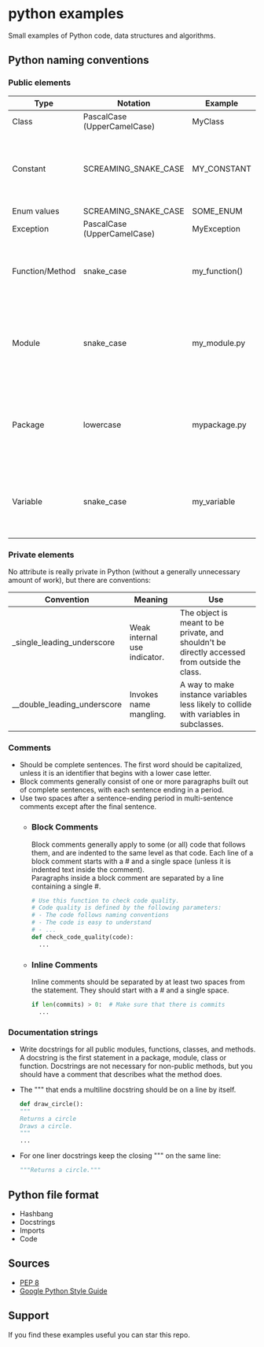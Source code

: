# python examples

Small examples of Python code, data structures and algorithms.

## Python naming conventions

### Public elements

| Type            | Notation                    | Example       | Notes                                                                             |
|-----------------|-----------------------------|---------------|-----------------------------------------------------------------------------------|
| Class           | PascalCase (UpperCamelCase) | MyClass       |                                                                                   |
| Constant        | SCREAMING_SNAKE_CASE        | MY_CONSTANT   | Uppercase single letter, word, or words. Separate words with underscores.         |
| Enum values     | SCREAMING_SNAKE_CASE        | SOME_ENUM     |                                                                                   |
| Exception       | PascalCase (UpperCamelCase) | MyException   |                                                                                   |
| Function/Method | snake_case                  | my_function() | Lowercase word or words. Separate words by underscores.                           |
| Module          | snake_case                  | my_module.py  | Short. Lowercase word or words.  Underscores can be used if improves readability. |
| Package         | lowercase                   | mypackage.py  | Short. Lowercase word or words. The use of underscores is discouraged.            |
| Variable        | snake_case                  | my_variable   | Lowercase single letter, word, or words. Separate words with underscores.         |

### Private elements

No attribute is really private in Python (without a generally unnecessary amount of work), but there are conventions:

| Convention                  | Meaning                      | Use                                                                                           |
|-----------------------------|------------------------------|-----------------------------------------------------------------------------------------------|
| _single_leading_underscore  | Weak internal use indicator. | The object is meant to be private, and shouldn't be directly accessed from outside the class. |
| __double_leading_underscore | Invokes name mangling.       | A way to make instance variables less likely to collide with variables in subclasses.         |

### Comments

* Should be complete sentences. The first word should be capitalized, unless it is an identifier that begins with a
  lower case letter.
* Block comments generally consist of one or more paragraphs built out of complete sentences, with each sentence ending
  in a period.
* Use two spaces after a sentence-ending period in multi-sentence comments except after the final sentence.
    * ### Block Comments
      Block comments generally apply to some (or all) code that follows them, and are indented to the same level as that
      code.
      Each line of a block comment starts with a # and a single space (unless it is indented text inside the comment).  
      Paragraphs inside a block comment are separated by a line containing a single #.

      ```python
      # Use this function to check code quality. 
      # Code quality is defined by the following parameters: 
      # - The code follows naming conventions
      # - The code is easy to understand
      # - ...
      def check_code_quality(code):
        ...
      ```

    * ### Inline Comments
      Inline comments should be separated by at least two spaces from the statement. They should start with a # and a
      single space.

      ```python
      if len(commits) > 0:  # Make sure that there is commits
        ...
      ```

### Documentation strings

* Write docstrings for all public modules, functions, classes, and methods.
  A docstring is the first statement in a package, module, class or function.
  Docstrings are not necessary for non-public methods, but you should have a comment that describes what the method
  does.
* The """ that ends a multiline docstring should be on a line by itself.

  ```python
  def draw_circle():
  """
  Returns a circle
  Draws a circle.
  """
  ...
  ```
* For one liner docstrings keep the closing """ on the same line:
  ```python
  """Returns a circle."""
  ```

## Python file format

  * Hashbang
  * Docstrings
  * Imports
  * Code

## Sources

* [PEP 8](https://peps.python.org/pep-0008)
* [Google Python Style Guide](https://google.github.io/styleguide/pyguide.html)

## Support

If you find these examples useful you can star this repo.
